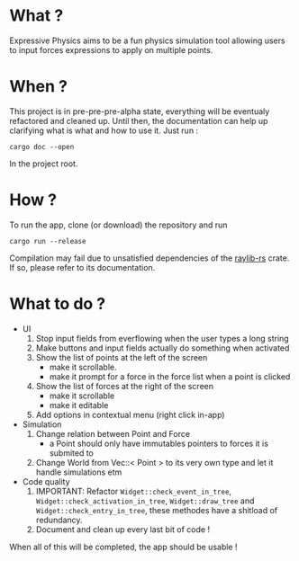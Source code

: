# What ?

Expressive Physics aims to be a fun physics simulation tool allowing users to input forces expressions to apply on multiple points.

# When ?

This project is in pre-pre-pre-alpha state, everything will be eventualy refactored and cleaned up. Until then, the documentation can
help up clarifying what is what and how to use it. Just run :
```
cargo doc --open
```
In the project root.

# How ?

To run the app, clone (or download) the repository and run
```
cargo run --release
```
Compilation may fail due to unsatisfied dependencies of the [raylib-rs](https://docs.rs/crate/raylib/latest) crate. If so, please refer to
its documentation.

# What to do ?

* UI
	1. Stop input fields from everflowing when the user types a long string
	1. Make buttons and input fields actually do something when activated
	1. Show the list of points at the left of the screen
		* make it scrollable.
		* make it prompt for a force in the force list when a point is clicked
	1. Show the list of forces at the right of the screen
		* make it scrollable
		* make it editable
	1. Add options in contextual menu (right click in-app)
* Simulation
	1. Change relation between Point and Force
		* a Point should only have immutables pointers to forces it is submited to
	1. Change World from Vec::< Point > to its very own type and let it handle simulations etm
* Code quality
	1. IMPORTANT: Refactor ```Widget::check_event_in_tree```, ```Widget::check_activation_in_tree```, ```Widget::draw_tree``` and
```Widget::check_entry_in_tree```, these methodes have a shitload of redundancy.
	1. Document and clean up every last bit of code !

When all of this will be completed, the app should be usable !